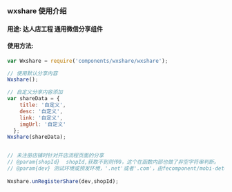 ### wxshare 使用介绍

#### 用途: 达人店工程 通用微信分享组件

#### 使用方法:
```javascript
var Wxshare = require('components/wxshare/wxshare');

// 使用默认分享内容
Wxshare();

// 自定义分享内容添加
var shareData = {
    title: '自定义',
    desc: '自定义',
    link: '自定义',
    imgUrl: '自定义'
  };
Wxshare(shareData);

```
```javascript

// 未注册店铺时针对开店流程页面的分享
// @param{shopId}  shopId,获取不到则传0，这个在函数内部也做了非空字符串判断。
// @param{dev} 测试环境或预发环境，'.net'或者'.com'，由fecomponent/mobi-detect-ua做判断。
 
Wxshare.unRegisterShare(dev,shopId);

```